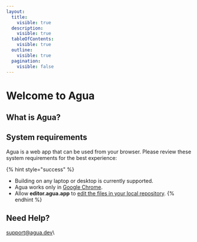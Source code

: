 ```yaml
---
layout:
  title:
    visible: true
  description:
    visible: true
  tableOfContents:
    visible: true
  outline:
    visible: true
  pagination:
    visible: false
---
```


# Welcome to Agua

## What is Agua?

## System requirements

Agua is a web app that can be used from your browser. Please review these system requirements for the best experience:

{% hint style="success" %}
* Building on any laptop or desktop is currently supported.
* Agua works only in [Google Chrome](https://www.google.com/intl/es-419/chrome/).
* Allow **editor.agua.app** to [edit the files in your local repository](introduction/initial-setup/).
{% endhint %}

## Need Help?

[support@agua.dev](mailto:support@agua.dev)\
